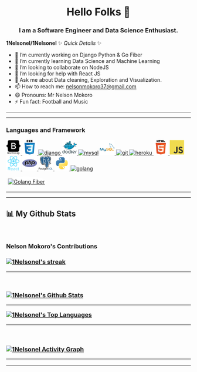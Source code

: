 <h1 align="center"> Hello Folks 👋</h1>
<h3 align="center">I am a Software Engineer and Data Science Enthusiast.</h3>

**1Nelsonel/1Nelsonel** ✨ _Quick Details_ ✨ 

- 🔭 I’m currently working on Django Python & Go Fiber
- 🌱 I’m currently learning Data Science and Machine Learning
- 👯 I’m looking to collaborate on NodeJS
- 🤔 I’m looking for help with React JS
- 💬 Ask me about Data cleaning, Exploration and Visualization.
- 📫 How to reach me: nelsonmokoro37@gmail.com
- 😄 Pronouns: Mr Nelson Mokoro
- ⚡ Fun fact: Football and Music
<hr>
<hr>

### Languages and Framework
<p align="left"> 
    <a href="https://getbootstrap.com" target="_blank"> <img src="https://raw.githubusercontent.com/devicons/devicon/master/icons/bootstrap/bootstrap-plain-wordmark.svg" alt="bootstrap" width="40" height="40"/> </a> 
    <a href="https://www.w3schools.com/css/" target="_blank"> <img src="https://raw.githubusercontent.com/devicons/devicon/master/icons/css3/css3-original-wordmark.svg" alt="css3" width="40" height="40"/> </a> 
    <a href="https://www.djangoproject.com/" target="_blank"> <img src="https://cdn.jsdelivr.net/gh/devicons/devicon/icons/django/django-plain.svg" alt="django" width="40" height="40"/> </a> 
    <a href="https://www.docker.com/" target="_blank"> <img src="https://raw.githubusercontent.com/devicons/devicon/master/icons/docker/docker-original-wordmark.svg" alt="docker" width="40" height="40"/> </a> 
    <a  href="https://www.jupyter.com/" target="_blank"><img src="https://cdn.jsdelivr.net/gh/devicons/devicon/icons/jupyter/jupyter-original.svg" alt="mysql" width="40" height="40"/></a>
     <a href="https://www.mysql.com/" target="_blank"> <img src="https://raw.githubusercontent.com/devicons/devicon/master/icons/mysql/mysql-original-wordmark.svg" alt="mysql" width="40" height="40"/> </a>
      <a href="https://git-scm.com/" target="_blank"> <img src="https://www.vectorlogo.zone/logos/git-scm/git-scm-icon.svg" alt="git" width="40" height="40"/> </a>
    <a href="https://heroku.com" target="_blank"> <img src="https://www.vectorlogo.zone/logos/heroku/heroku-icon.svg" alt="heroku" width="40" height="40"/> 
    </a> 
    <a href="https://www.w3.org/html/" target="_blank"> <img src="https://raw.githubusercontent.com/devicons/devicon/master/icons/html5/html5-original-wordmark.svg" alt="html5" width="40" height="40"/> </a> 
    <a href="https://developer.mozilla.org/en-US/docs/Web/JavaScript" target="_blank"> <img src="https://raw.githubusercontent.com/devicons/devicon/master/icons/javascript/javascript-original.svg" alt="javascript" width="40" height="40"/> </a> 
    <a href="https://reactjs.org/" target="_blank"> <img src="https://raw.githubusercontent.com/devicons/devicon/master/icons/react/react-original-wordmark.svg" alt="react" width="40" height="40"/> </a>
  <a href="https://www.php.net" target="_blank"> <img src="https://raw.githubusercontent.com/devicons/devicon/master/icons/php/php-original.svg" alt="php" width="40" height="40"/> </a> 
    <a href="https://www.postgresql.org" target="_blank"><img src="https://raw.githubusercontent.com/devicons/devicon/master/icons/postgresql/postgresql-original-wordmark.svg" alt="postgresql" width="40" height="40"/> 
    </a> 
    <a href="https://www.python.org" target="_blank"> <img src="https://raw.githubusercontent.com/devicons/devicon/master/icons/python/python-original.svg" alt="python" width="40" height="40"/>
    </a> 
<!--   golang    -->
    <a href="https://go.dev/" target="_blank"> <img src="https://cdn.jsdelivr.net/gh/devicons/devicon/icons/go/go-original-wordmark.svg" alt="golang" width="50" height="50"/>
    </a> 
   <a href="https://github.com/gofiber/fiber" target="_blank">
  <div style="display: inline-block; background-color: white; padding: 5px; border-radius: 50%;">
    <img src="https://docs.gofiber.io/img/logo.svg" alt="Golang Fiber" width="40" height="40"/>
  </div>
</a>

 </p>



<hr>
<hr>



## 📊 My Github Stats

<br/>
<p align="center">
        <h3> Nelson Mokoro's Contributions <h3/>
    <a href="https://github.com/1Nelsonel/github-readme-streak-stats"><img title="🔥 Get streak stats for your profile at git.io/streak-stats" alt="1Nelsonel's streak" src="https://github-readme-streak-stats.herokuapp.com/?user=1Nelsonel&theme=radical&hide_border=true&stroke=0000&background=060A0CD0"/>
    </a>

<br/>
            <hr>

  <br/>
  
  <a href="https://github.com/1Nelsonel/github-readme-stats"><img alt="1Nelsonel's Github Stats" src="https://github-readme-stats.vercel.app/api?username=1Nelsonel&show_icons=true&count_private=true&theme=radical&hide_border=true&bg_color=0D1117" /></a> 
  <br/>
   <hr>         
 <a href="https://github.com/1Nelsonel/github-readme-stats"><img alt="1Nelsonel's Top Languages" src="https://github-readme-stats.vercel.app/api/top-langs/?username=1Nelsonel&langs_count=8&count_private=true&theme=radical&hide_border=true&bg_color=0D1117" /></a>
   <br/>
<hr>

<br/>
<br/>
<a href="https://github.com/1Nelsonel/github-readme-activity-graph"><img alt="1Nelsonel Activity Graph" src="https://github-readme-activity-graph.vercel.app/graph?username=1Nelsonel&bg_color=0D1117&color=5BCDEC&line=5BCDEC&point=FFFFFF&hide_border=true" /></a>



<hr>            
<hr>
